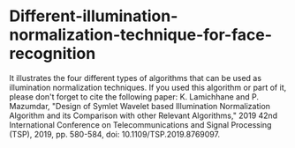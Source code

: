 # Different-illumination-normalization-technique-for-face-recognition
It illustrates the four different types of algorithms that can be used as illumination normalization techniques. If you used this algorithm or part of it, please don't forget to cite the following paper: K. Lamichhane and P. Mazumdar, "Design of Symlet Wavelet based Illumination Normalization Algorithm and its Comparison with other Relevant Algorithms," 2019 42nd International Conference on Telecommunications and Signal Processing (TSP), 2019, pp. 580-584, doi: 10.1109/TSP.2019.8769097.
